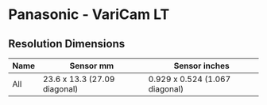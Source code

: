 # Panasonic - VariCam LT

## Resolution Dimensions

| Name   | Sensor mm                    | Sensor inches                  |
|--------|------------------------------|--------------------------------|
| All    | 23.6 x 13.3 (27.09 diagonal) | 0.929 x 0.524 (1.067 diagonal) |
